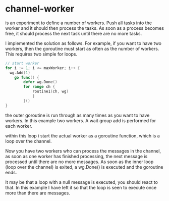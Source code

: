 # channel-worker

is an experiment to define a number of workers. Push all tasks into the worker and it should then process the tasks. As soon as a process becomes free, it should process the next task until there are no more tasks.

I implemented the solution as follows.
For example, if you want to have two workers, then the goroutine must start as often as the number of workers. This requires two simple for loops.

```go
// start worker
for i := 1; i <= maxWorker; i++ {
  wg.Add(1)
    go func() {
        defer wg.Done()
        for range ch {
            routine1(ch, wg)
            }
        }()
}
```

the outer goroutine is run through as many times as you want to have workers. In this example two workers.
A wait group add is performed for each worker.

within this loop i start the actual worker as a goroutine function, which is a loop over the channel.

Now you have two workers who can process the messages in the channel, as soon as one worker has finished processing, the next message is processed until there are no more messages. As soon as the inner loop (loop over the channel) is exited, a wg.Done() is executed and the goroutine ends.

It may be that a loop with a null message is executed, you should react to that. In this example I have left it so that the loop is seen to execute once more than there are messages.
